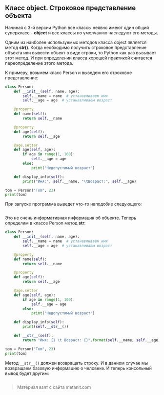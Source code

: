 ## Класс object. Строковое представление объекта

Начиная с 3-й версии Python все классы неявно имеют один общий суперкласс - **object** и все классы по умолчанию наследуют его методы.

Одним из наиболее используемых методов класса object является метод **__str__()**. Когда необходимо получить строковое представление объекта или вывести объект в виде строки, то Python как раз вызывает этот метод. И при определении класса хорошей практикой считается переопределение этого метода.

К примеру, возьмем класс Person и выведем его строковое представление:

```py
class Person:
    def __init__(self, name, age):
        self.__name = name  # устанавливаем имя
        self.__age = age  # устанавливаем возраст

    @property
    def name(self):
        return self.__name

    @property
    def age(self):
        return self.__age

    @age.setter
    def age(self, age):
        if age in range(1, 100):
            self.__age = age
        else:
            print("Недопустимый возраст")

    def display_info(self):
        print("Имя:", self.__name, "\tВозраст:", self.__age)

tom = Person("Tom", 23)
print(tom)
```

При запуске программа выведет что-то наподобие следующего:

```

```

Это не очень информативная информация об объекте. Теперь определим в классе Person метод __str__:

```py
class Person:
    def __init__(self, name, age):
        self.__name = name  # устанавливаем имя
        self.__age = age  # устанавливаем возраст

    @property
    def name(self):
        return self.__name

    @property
    def age(self):
        return self.__age

    @age.setter
    def age(self, age):
        if age in range(1, 100):
            self.__age = age
        else:
            print("Недопустимый возраст")

    def display_info(self):
        print(self.__str__())

    def __str__(self):
        return "Имя: {} \t Возраст: {}".format(self.__name, self.__age)

tom = Person("Tom", 23)
print(tom)
```

Метод `__str__()` должен возвращать строку. И в данном случае мы возвращаем базовую информацию о человеке. И теперь консольный вывод будет другим:

```

```


> Материал взят с сайта metanit.com